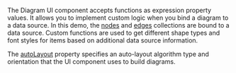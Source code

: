 The Diagram UI component accepts functions as expression property values.  It allows you to implement custom logic when you bind a diagram to a data source.
In this demo, the [nodes](/Documentation/ApiReference/UI_Widgets/dxDiagram/Configuration/nodes/) and [edges](/Documentation/ApiReference/UI_Widgets/dxDiagram/Configuration/edges/) collections are bound to a data source. Custom functions are used to get different shape types and font styles for items based on additional data source information.

The [autoLayout](/Documentation/ApiReference/UI_Widgets/dxDiagram/Configuration/nodes/autoLayout/) property specifies an auto-layout algorithm type and orientation that the UI component uses to build diagrams.